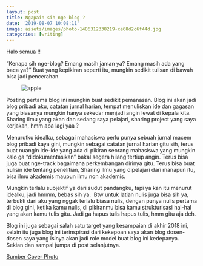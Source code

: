 ```yaml
---
layout: post
title: Ngapain sih nge-blog ?
date: '2019-08-07 10:08:11'
image: assets/images/photo-1486312338219-ce68d2c6f44d.jpg
categories: [writing]
---
```


Halo semua !!

“Kenapa sih nge-blog? Emang masih jaman ya? Emang masih ada yang baca ya?” Buat yang kepikiran seperti itu, mungkin sedikit tulisan di bawah bisa jadi pencerahan.

<!--kg-card-begin: image--><figure class="kg-card kg-image-card"><img src="https://res-3.cloudinary.com/hmfrvrfdc/image/upload/q_auto/v1/ghost-blog-images/photo-1486312338219-ce68d2c6f44d.jpg" class="kg-image" alt="apple"></figure><!--kg-card-end: image-->

Posting pertama blog ini mungkin buat sedikit pemanasan. Blog ini akan jadi blog pribadi aku, catatan jurnal harian, tempat menuliskan ide dan gagasan yang biasanya mungkin hanya sekedar menjadi angin lewat di kepala kita. Sharing ilmu yang akan dan sedang saya pelajari, sharing project yang saya kerjakan, hmm apa lagi yaa ?

Menurutku idealku, sebagai mahasiswa perlu punya sebuah jurnal macem blog pribadi kaya gini, mungkin sebagai catatan jurnal harian gitu sih, terus buat nuangin ide-ide yang ada di pikiran seorang mahasiswa yang mungkin kalo ga “didokumentasikan” bakal segera hilang tertiup angin. Terus bisa juga buat nge-track bagaimana perkembangan dirinya gitu. Terus bisa buat nulisin ide tentang penelitian, Sharing Ilmu yang dipelajari dari manapun itu, bisa ilmu akademis maupun ilmu non akademis.

Mungkin terlalu subjektif ya dari sudut pandangku, tapi ya kan itu menurut idealku, jadi hmmm, bebas sih ya. &nbsp;Btw untuk latian nulis juga bisa sih ya, terbukti dari aku yang nggak terlalu biasa nulis, dengan punya nulis pertama di blog gini, ketika kamu nulis, di pikiranmu bisa kamu strukturisasi hal-hal yang akan kamu tulis gitu. Jadi ga hapus tulis hapus tulis, hmm gitu aja deh.

Blog ini juga sebagai salah satu target yang kesampaian di akhir 2018 ini, selain itu juga blog ini terinspirasi dari kekepoan saya akan blog dosen-dosen saya yang isinya akan jadi role model buat blog ini kedepanya. Sekian dan sampai jumpa di post selanjutnya.

[Sumber Cover Photo](https://www.telekom.com/en/blog)

